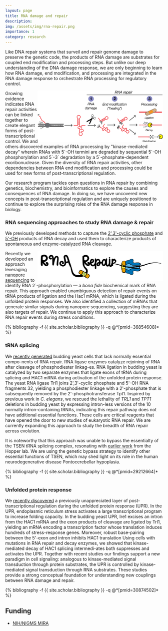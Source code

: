 ```yaml
---
layout: page
title: RNA damage and repair
description: 
img: /assets/img/rna-repair.png
importance: 1
category: research
---
```


Like DNA repair systems that surveil and repair genome damage to preserve
the genetic code, the products of RNA damage are substrates for coupled
end modification and processing steps. But unlike our deep understanding
of the DNA damage response, we are only beginning to learn how RNA damage,
end modification, and processing are integrated in the RNA damage response
to orchestrate RNA processing for regulatory control.

<img style="float: right; max-width: 400px" src="/assets/img/rna-repair.jpg">

Growing evidence indicates RNA repair activities can be linked together to
create elegant forms of post-transcriptional control. We and
others discovered examples of RNA processing by "kinase-mediated decay"
wherein RNAs with 5´-OH termini are degraded by sequential 5´-OH
phosphorylation and 5´-3´ degradation by a 5´-phosphate-dependent
exoribonuclease. Given the diversity of RNA repair activities, other
dependencies between RNA end modification and processing could be used for
new forms of post-transcriptional regulation.

Our research program tackles open questions in RNA repair by combining
genetics, biochemistry, and bioinformatics to explore the causes and
consequences of RNA damage. In doing so, we have uncovered new concepts
in post-transcriptional regulation and are uniquely positioned to continue
to explore the surprising roles of the RNA damage response in biology.

### RNA sequencing approaches to study RNA damage & repair

We previously developed methods to capture the [2',3'-cyclic
phosphate](https://pubmed.ncbi.nlm.nih.gov/20075163/) and
[5'-OH](https://pubmed.ncbi.nlm.nih.gov/26001965/) products of RNA decay
and used them to characterize products of spontaneous and enzyme-catalyzed RNA
cleavage.

<img style="float: right; max-width: 400px" src="/assets/img/rna-repair-nanopore.jpg">

Recently we developed an approach leveraging [nanopore
sequencing](https://pubmed.ncbi.nlm.nih.gov/36854608/) to identify RNA
2´-phosphorylation — a *bona fide* biochemical mark of RNA repair. This approach
enabled unambiguous detection of repair events on tRNA products of ligation and
the Hac1 mRNA, which is ligated during the unfolded protein responses. We also
identified a collection of mRNAs that generate similar signals during nanopore
sequencing, suggesting they are also targets of repair. We continue to apply
this approach to characterize RNA repair events during stress conditions.

<div class="publications">
  {% bibliography -f {{ site.scholar.bibliography }} -q @*[pmid=36854608]* %}
</div>

### tRNA splicing

We [recently generated](https://pubmed.ncbi.nlm.nih.gov/29212664/) budding yeast
cells that lack normally essential compo-nents of RNA repair. RNA ligase enzymes
catalyze rejoining of RNA after cleavage of phosphodiester linkag-es. RNA
ligation in budding yeast is catalyzed by two separate enzymes that ligate exons
of tRNA during splicing and HAC1 mRNA during activation of the unfolded protein
response. The yeast RNA ligase Trl1 joins 2',3'-cyclic phosphate and 5'-OH RNA
fragments 32, yielding a phosphodiester linkage with a 2'-phosphate that is
subsequently removed by the 2'-phosphotransferase Tpt1. Inspired by previous
work in *C. elegans*, we rescued the lethality of *TRL1* and *TPT1* deletions in
budding yeast by expressing intron-less versions of the 10 normally
intron-containing tRNAs, indicating this repair pathway does not have additional
essential functions. These cells are critical reagents that have opened the door
to new studies of eukaryotic RNA repair. We are currently expanding this
approach to study the breadth of RNA repair across evolution.

It is noteworthy that this approach was unable to bypass the essentialty of the
TSEN tRNA splicing complex, resonating with [earlier
work](https://pubmed.ncbi.nlm.nih.gov/22391451/) from the Hopper lab. We are
using the genetic bypass strategy to identify other essential functions of TSEN,
which may shed light on its role in the human neurodegenerative disease
Pontocerebellar hypoplasia.

<div class="publications">
  {% bibliography -f {{ site.scholar.bibliography }} -q @*[pmid=29212664]* %}
</div>

### Unfolded protein response

We [recently discovered](https://pubmed.ncbi.nlm.nih.gov/30874502/) a
previously unappreciated layer of post-transcriptional regulation during
the unfolded protein response (UPR). In the UPR, endoplasmic reticulum
stress activates a large transcriptional program to increase folding
capacity.  In the budding yeast UPR, Ire1 excises an intron from the HAC1
mRNA and the exon products of cleavage are ligated by Trl1, yielding an
mRNA encoding a transcription factor whose translation induces hundreds of
stress-response genes.  Moreover, robust base-pairing between the 5'-exon
and intron inhibits HAC1 translation Using cells with mutations in RNA
repair and decay enzymes, we showed that kinase-mediated decay of HAC1
splicing intermedi-ates both suppresses and activates the UPR. Together
with recent studies our findings support a new paradigm in cell signaling:
analogous to kinase-mediated signal transduction through protein
substrates, the UPR is controlled by kinase-mediated signal transduction
through RNA substrates. These studies provide a strong conceptual
foundation for understanding new couplings between RNA damage and repair.

<div class="publications">
  {% bibliography -f {{ site.scholar.bibliography }} -q @*[pmid=30874502]* %}
</div>

## Funding

- [NIH/NIGMS MIRA](https://reporter.nih.gov/search/AWsb18pUaEe-O6bNwTf9KA/project-details/10193187)

